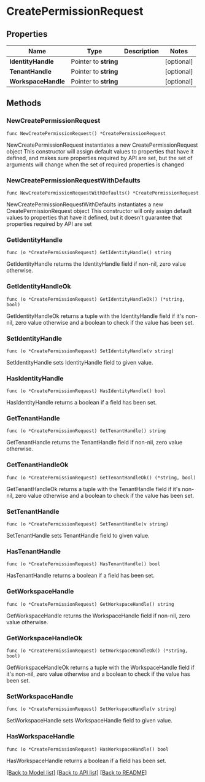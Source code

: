 # CreatePermissionRequest

## Properties

Name | Type | Description | Notes
------------ | ------------- | ------------- | -------------
**IdentityHandle** | Pointer to **string** |  | [optional] 
**TenantHandle** | Pointer to **string** |  | [optional] 
**WorkspaceHandle** | Pointer to **string** |  | [optional] 

## Methods

### NewCreatePermissionRequest

`func NewCreatePermissionRequest() *CreatePermissionRequest`

NewCreatePermissionRequest instantiates a new CreatePermissionRequest object
This constructor will assign default values to properties that have it defined,
and makes sure properties required by API are set, but the set of arguments
will change when the set of required properties is changed

### NewCreatePermissionRequestWithDefaults

`func NewCreatePermissionRequestWithDefaults() *CreatePermissionRequest`

NewCreatePermissionRequestWithDefaults instantiates a new CreatePermissionRequest object
This constructor will only assign default values to properties that have it defined,
but it doesn't guarantee that properties required by API are set

### GetIdentityHandle

`func (o *CreatePermissionRequest) GetIdentityHandle() string`

GetIdentityHandle returns the IdentityHandle field if non-nil, zero value otherwise.

### GetIdentityHandleOk

`func (o *CreatePermissionRequest) GetIdentityHandleOk() (*string, bool)`

GetIdentityHandleOk returns a tuple with the IdentityHandle field if it's non-nil, zero value otherwise
and a boolean to check if the value has been set.

### SetIdentityHandle

`func (o *CreatePermissionRequest) SetIdentityHandle(v string)`

SetIdentityHandle sets IdentityHandle field to given value.

### HasIdentityHandle

`func (o *CreatePermissionRequest) HasIdentityHandle() bool`

HasIdentityHandle returns a boolean if a field has been set.

### GetTenantHandle

`func (o *CreatePermissionRequest) GetTenantHandle() string`

GetTenantHandle returns the TenantHandle field if non-nil, zero value otherwise.

### GetTenantHandleOk

`func (o *CreatePermissionRequest) GetTenantHandleOk() (*string, bool)`

GetTenantHandleOk returns a tuple with the TenantHandle field if it's non-nil, zero value otherwise
and a boolean to check if the value has been set.

### SetTenantHandle

`func (o *CreatePermissionRequest) SetTenantHandle(v string)`

SetTenantHandle sets TenantHandle field to given value.

### HasTenantHandle

`func (o *CreatePermissionRequest) HasTenantHandle() bool`

HasTenantHandle returns a boolean if a field has been set.

### GetWorkspaceHandle

`func (o *CreatePermissionRequest) GetWorkspaceHandle() string`

GetWorkspaceHandle returns the WorkspaceHandle field if non-nil, zero value otherwise.

### GetWorkspaceHandleOk

`func (o *CreatePermissionRequest) GetWorkspaceHandleOk() (*string, bool)`

GetWorkspaceHandleOk returns a tuple with the WorkspaceHandle field if it's non-nil, zero value otherwise
and a boolean to check if the value has been set.

### SetWorkspaceHandle

`func (o *CreatePermissionRequest) SetWorkspaceHandle(v string)`

SetWorkspaceHandle sets WorkspaceHandle field to given value.

### HasWorkspaceHandle

`func (o *CreatePermissionRequest) HasWorkspaceHandle() bool`

HasWorkspaceHandle returns a boolean if a field has been set.


[[Back to Model list]](../README.md#documentation-for-models) [[Back to API list]](../README.md#documentation-for-api-endpoints) [[Back to README]](../README.md)



